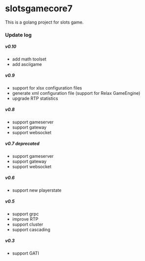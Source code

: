 # slotsgamecore7

This is a golang project for slots game.

### Update log

##### v0.10

- add math toolset
- add asciigame

##### v0.9

- support for xlsx configuration files
- generate xml configuration file (support for Relax GameEngine)
- upgrade RTP statistics

##### v0.8

- support gameserver
- support gateway
- support websocket

##### v0.7 deprecated

- support gameserver
- support gateway
- support websocket

##### v0.6

- support new playerstate

##### v0.5

- support grpc
- improve RTP
- support cluster
- support cascading

##### v0.3

- support GATI